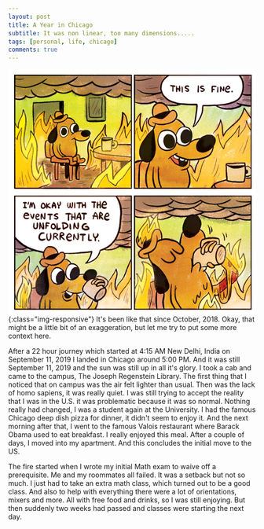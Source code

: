 ```yaml
---
layout: post
title: A Year in Chicago
subtitle: It was non linear, too many dimensions.....
tags: [personal, life, chicago]
comments: true
---
```


![Everything on fire](../img/year_in_chicago.png){:class="img-responsive"}
It's been like that since October, 2018. Okay, that might be a little bit of an exaggeration, but let me try to put some more context here. 

After a 22 hour journey which started at  4:15 AM New Delhi, India on September 11, 2019 I landed in Chicago around 5:00 PM. And it was still September 11, 2019 and the sun was still up in all it's glory. I took a cab and came to the campus, The Joseph Regenstein Library. 
The first thing that I noticed that on campus was the air felt lighter than usual. Then was the lack of homo sapiens, it was really quiet. I was still trying to accept the reality that I was in the U.S. it was problematic because it was so normal. Nothing really had changed, I was a student again at the University.  I had the famous Chicago deep dish pizza for dinner, it didn't seem to enjoy it. And the next morning after that, I went to the famous Valois restaurant where Barack Obama used to eat breakfast. I really enjoyed this meal. After a couple of days, I moved into my apartment. And this concludes the initial move to the US. 

The fire started when I wrote my initial Math exam to waive off a prerequisite. Me and my roommates all failed. It was a setback but not so much. I just had to take an extra math class, which turned out to be a good class. And also to help with everything there were a lot of orientations, mixers and more. All with free food and drinks, so I was still enjoying. But then suddenly two weeks had passed and classes were starting the next day. 
